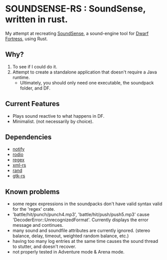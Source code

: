 # SOUNDSENSE-RS : SoundSense, written in rust.
My attempt at recreating [SoundSense](http://df.zweistein.cz/soundsense/), a sound-engine tool for [Dwarf Fortress](http://www.bay12games.com/dwarves/), using Rust.

## Why?
1. To see if I could do it.
2. Attempt to create a standalone application that doesn't require a Java runtime.
   * Ultimately, you should only need one executable, the soundpack folder, and DF.

## Current Features
* Plays sound reactive to what happens in DF.
* Minimalist. (not necessarily by choice).

## Dependencies
* [notify](https://github.com/passcod/notify)
* [rodio](https://github.com/tomaka/rodio)
* [regex](https://github.com/rust-lang/regex)
* [xml-rs](https://github.com/netvl/xml-rs)
* [rand](https://github.com/rust-random/rand)
* [gtk-rs](https://gtk-rs.org/)

## Known problems
* some regex expressions in the soundpacks don't have valid syntax valid for the 'regex' crate.
* 'battle/hit/punch/punch4.mp3', 'battle/hit/push/push5.mp3' cause 'DecoderError::UnrecognizedFormat'. Currently displays the error message and continues.
* many sound and soundfile attributes are currently ignored. (stereo balance, delay, timeout, weighted random balance, etc.)
* having too many log entries at the same time causes the sound thread to stutter, and doesn't recover.
* not properly tested in Adventure mode & Arena mode.
